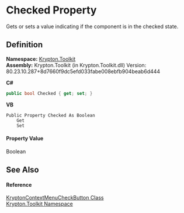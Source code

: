 # Checked Property


Gets or sets a value indicating if the component is in the checked state.



## Definition
**Namespace:** <a href="79d2eac2-21f4-54ff-7552-b20c33c30600.md">Krypton.Toolkit</a>  
**Assembly:** Krypton.Toolkit (in Krypton.Toolkit.dll) Version: 80.23.10.287+8d7660f9dc5efd033fabe008ebfb904beab6d444

**C#**
``` C#
public bool Checked { get; set; }
```
**VB**
``` VB
Public Property Checked As Boolean
	Get
	Set
```



#### Property Value
Boolean

## See Also


#### Reference
<a href="bd02d6b1-ae1e-f6a7-463e-79ef3ae0cc29.md">KryptonContextMenuCheckButton Class</a>  
<a href="79d2eac2-21f4-54ff-7552-b20c33c30600.md">Krypton.Toolkit Namespace</a>  
